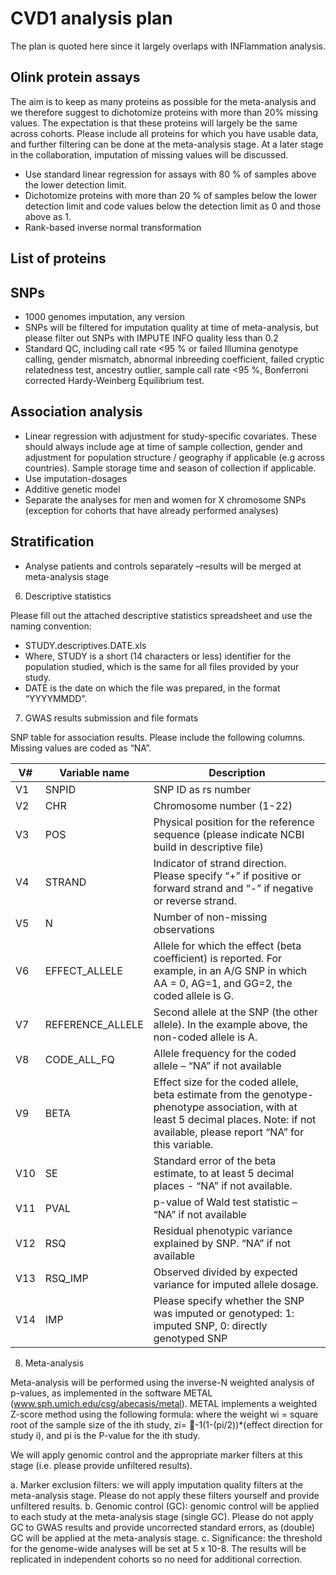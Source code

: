 # CVD1 analysis plan

The plan is quoted here since it largely overlaps with INFlammation analysis.

## Olink protein assays

The aim is to keep as many proteins as possible for the meta-analysis and we therefore suggest to dichotomize proteins with more than 20% missing values. The expectation is that these proteins will largely be the same across cohorts. Please include all proteins for which you have usable data, and further filtering can be done at the meta-analysis stage. At a later stage in the collaboration, imputation of missing values will be discussed.

*	Use standard linear regression for assays with 80 % of samples above the lower detection limit. 
*	Dichotomize proteins with more than 20 % of samples below the lower detection limit and code values below the detection limit as 0 and those above as 1. 
*	Rank-based inverse normal transformation

## List of proteins

## SNPs

*	1000 genomes imputation, any version 
*	SNPs will be filtered for imputation quality at time of meta-analysis, but please filter out SNPs with IMPUTE INFO quality less than 0.2
*	Standard QC, including call rate <95 % or failed Illumina genotype calling, gender mismatch, abnormal inbreeding coefficient, failed cryptic relatedness test, ancestry outlier, sample call rate <95 %, Bonferroni corrected Hardy-Weinberg Equilibrium test.

## Association analysis

*	Linear regression with adjustment for study-specific covariates. These should always include age at time of sample collection, gender and adjustment for population structure / geography if applicable (e.g across countries). Sample storage time and season of collection if applicable. 
*	Use imputation-dosages
*	Additive genetic model
*	Separate the analyses for men and women for X chromosome SNPs (exception for cohorts that have already performed analyses)

## Stratification

*	Analyse patients and controls separately –results will be merged at meta-analysis stage

6.	Descriptive statistics

Please fill out the attached descriptive statistics spreadsheet and use the naming convention: 

*	STUDY.descriptives.DATE.xls
*	Where, STUDY is a short (14 characters or less) identifier for the population studied, which is the same for all files provided by your study.
*	DATE is the date on which the file was prepared, in the format “YYYYMMDD”.

7.	GWAS results submission and file formats

SNP table for association results. Please include the following columns. Missing values are coded as “NA”.

V# | Variable name | Description
---|---------------|------------
V1 | SNPID | SNP ID as rs number
V2 | CHR | Chromosome number (1-22)
V3 | POS | Physical position for the reference sequence (please indicate NCBI build in descriptive file)
V4 | STRAND | Indicator of strand direction. Please specify “+” if positive or forward strand and “-” if negative or reverse strand. 
V5 | N | Number of non-missing observations
V6 | EFFECT_ALLELE | Allele for which the effect (beta coefficient) is reported. For example, in an A/G SNP in which AA = 0, AG=1, and GG=2, the coded allele is G.
V7 | REFERENCE_ALLELE | Second allele at the SNP (the other allele). In the example above, the non-coded allele is A. 
V8 | CODE_ALL_FQ | Allele frequency for the coded allele – “NA” if not available
V9 | BETA | Effect size for the coded allele, beta estimate from the genotype-phenotype association, with at least 5 decimal places. Note: if not available, please report “NA” for this variable.
V10 | SE | Standard error of the beta estimate, to at least 5 decimal places - “NA” if not available. 
V11 | PVAL | p-value of Wald test statistic – “NA” if not available
V12 | RSQ | Residual phenotypic variance explained by SNP. “NA” if not available
V13 | RSQ_IMP| Observed divided by expected variance for imputed allele dosage.
V14 | IMP | Please specify whether the SNP was imputed or genotyped: 1: imputed SNP, 0: directly genotyped SNP

8.	Meta-analysis

Meta-analysis will be performed using the inverse-N weighted analysis of p-values, as implemented in the software METAL (www.sph.umich.edu/csg/abecasis/metal). METAL implements a weighted Z-score method using the following formula: where the weight wi = square root of the sample size of the ith study, zi= -1(1-(pi/2))*(effect direction for study i), and pi is the P-value for the ith study.  
 
We will apply genomic control and the appropriate marker filters at this stage (i.e. please provide unfiltered results). 

a.	Marker exclusion filters: we will apply imputation quality filters at the meta-analysis stage. Please do not apply these filters yourself and provide unfiltered results. 
b.	Genomic control (GC): genomic control will be applied to each study at the meta-analysis stage (single GC). Please do not apply GC to GWAS results and provide uncorrected standard errors, as (double) GC will be applied at the meta-analysis stage. 
c.	Significance: the threshold for the genome-wide analyses will be set at 5 x 10-8. The results will be replicated in independent cohorts so no need for additional correction.
